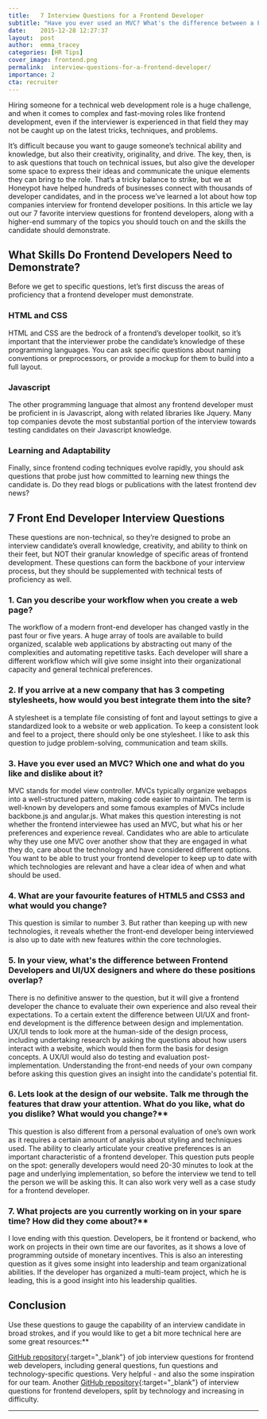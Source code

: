 ```yaml
---
title:   7 Interview Questions for a Frontend Developer
subtitle: "Have you ever used an MVC? What's the difference between a Frontend Developer and a UI/UX Designer? Check out these common examples of non-technical interview questions for frontend developers and ace your next interview!"
date:    2015-12-28 12:27:37
layout:  post
author:  emma_tracey
categories: [HR Tips]
cover_image: frontend.png
permalink:  interview-questions-for-a-frontend-developer/
importance: 2
cta: recruiter
---
```


Hiring someone for a technical web development role is a huge challenge, and when it comes to complex and fast-moving roles like frontend development, even if the interviewer is experienced in that field they may not be caught up on the latest tricks, techniques, and problems. 

<!--more-->

It’s difficult because you want to gauge someone’s technical ability and knowledge, but also their creativity, originality, and drive. The key, then, is to ask questions that touch on technical issues, but also give the developer some space to express their ideas and communicate the unique elements they can bring to the role. 
That’s a tricky balance to strike, but we at Honeypot have helped hundreds of businesses connect with thousands of developer candidates, and in the process we’ve learned a lot about how top companies interview for frontend developer positions. In this article we lay out our 7 favorite interview questions for frontend developers, along with a higher-end summary of the topics you should touch on and the skills the candidate should demonstrate.

## What Skills Do Frontend Developers Need to Demonstrate?

Before we get to specific questions, let’s first discuss the areas of proficiency that a frontend developer must demonstrate.

### HTML and CSS

HTML and CSS are the bedrock of a frontend’s developer toolkit, so it’s important that the interviewer probe the candidate’s knowledge of these programming languages. You can ask specific questions about naming conventions or preprocessors, or provide a mockup for them to build into a full layout. 

### Javascript

The other programming language that almost any frontend developer must be proficient in is Javascript, along with related libraries like Jquery. Many top companies devote the most substantial portion of the interview towards testing candidates on their Javascript knowledge. 

### Learning and Adaptability

Finally, since frontend coding techniques evolve rapidly, you should ask questions that probe just how committed to learning new things the candidate is. Do they read blogs or publications with the latest frontend dev news? 

## 7 Front End Developer Interview Questions

These questions are non-technical, so they’re designed to probe an interview candidate’s overall knowledge, creativity, and ability to think on their feet, but NOT their granular knowledge of specific areas of frontend development. These questions can form the backbone of your interview process, but they should be supplemented with technical tests of proficiency as well. 


### 1. Can you describe your workflow when you create a web page?

The workflow of a modern front-end developer has changed vastly in the past four or five years. A huge array of tools are available to build organized, scalable web applications by abstracting out many of the complexities and automating repetitive tasks. Each developer will share a different workflow which will give some insight into their organizational capacity and general technical preferences.

### 2. If you arrive at a new company that has 3 competing stylesheets, how would you best integrate them into the site?

A stylesheet is a template file consisting of font and layout settings to give a standardized look to a website or web application. To keep a consistent look and feel to a project, there should only be one stylesheet. I like to ask this question to judge problem-solving, communication and team skills.

### 3. Have you ever used an MVC? Which one and what do you like and dislike about it?

MVC stands for model view controller. MVCs typically organize webapps into a well-structured pattern, making code easier to maintain. The term is well-known by developers and some famous examples of MVCs include backbone.js and angular.js. What makes this question interesting is not whether the frontend interviewee has used an MVC, but what his or her preferences and experience reveal. Candidates who are able to articulate why they use one MVC over another show that they are engaged in what they do, care about the technology and have considered different options. You want to be able to trust your frontend developer to keep up to date with which technologies are relevant and have a clear idea of when and what should be used.

### 4. What are your favourite features of HTML5 and CSS3 and what would you change?
This question is similar to number 3. But rather than keeping up with new technologies, it reveals whether the front-end developer being interviewed is also up to date with new features within the core technologies.

### 5. In your view, what's the difference between Frontend Developers and UI/UX designers and where do these positions overlap?

There is no definitive answer to the question, but it will give a frontend developer the chance to evaluate their own experience and also reveal their expectations. To a certain extent the difference between UI/UX and front-end development is the difference between design and implementation. UX/UI tends to look more at the human-side of the design process, including undertaking research by asking the questions about how users interact with a website, which would then form the basis for design concepts. A UX/UI would also do testing and evaluation post-implementation. Understanding the front-end needs of your own company before asking this question gives an insight into the candidate's potential fit.

### 6. Lets look at the design of our website. Talk me through the features that draw your attention. What do you like, what do you dislike? What would you change?**

This question is also different from a personal evaluation of one’s own work as it requires a certain amount of analysis about styling and techniques used. The ability to clearly articulate your creative preferences is an important characteristic of a frontend developer. This question puts people on the spot: generally developers would need 20-30 minutes to look at the page and underlying implementation, so before the interview we tend to tell the person we will be asking this. It can also work very well as a case study for a frontend developer.

### 7. What projects are you currently working on in your spare time? How did they come about?**

I love ending with this question. Developers, be it frontend or backend, who work on projects in their own time are our favorites, as it shows a love of programming outside of monetary incentives. This is also an interesting question as it gives some insight into leadership and team organizational abilities. If the developer has organized a multi-team project, which he is leading, this is a good insight into his leadership qualities.

## Conclusion
Use these questions to gauge the capability of an interview candidate in broad strokes, and if you would like to get a bit more technical here are some great resources:**

[GitHub repository][1]{:target="_blank"} of job interview questions for frontend web developers, including general questions, fun questions and technology-specific questions. Very helpful - and also the some inspiration for our team.
Another [GitHub repository][2]{:target="_blank"} of interview questions for frontend developers, split by technology and increasing in difficulty.

***


[1]: https://github.com/h5bp/Front-end-Developer-Interview-Questions
[2]: https://github.com/khan4019/front-end-Interview-Questions
[3]: https://www.honeypot.io/pages/for_employers?utm_source=blog&utm_medium=organic&utm_term=g&utm_content=151203&utm_campaign=hr-no
[4]: https://www.honeypot.io/invite_requests/new?invitation_type=company&utm_source=blogfe

